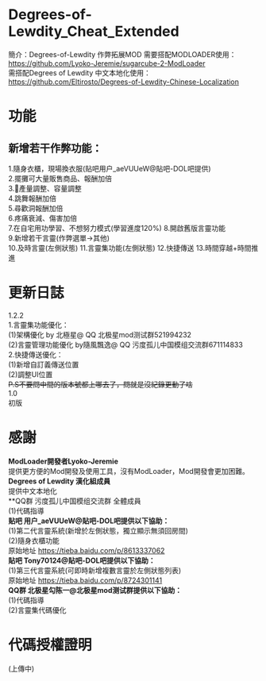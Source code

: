 # Degrees-of-Lewdity_Cheat_Extended
簡介：Degrees-of-Lewdity 作弊拓展MOD
需要搭配MODLOADER使用：  
https://github.com/Lyoko-Jeremie/sugarcube-2-ModLoader  
需搭配Degrees of Lewdity 中文本地化使用：  
https://github.com/Eltirosto/Degrees-of-Lewdity-Chinese-Localization  

# 功能
## 新增若干作弊功能：  
1.隨身衣櫃，現場換衣服(贴吧用户_aeVUUeW@貼吧-DOL吧提供)  
2.擺攤可大量販售商品、報酬加倍  
3.🥛產量調整、容量調整  
4.跳舞報酬加倍  
5.尋歡洞報酬加倍  
6.疼痛衰減、傷害加倍    
7.在自宅用功學習、不想努力模式(學習進度120%) 
8.開啟舊版言靈功能  
9.新增若干言靈(作弊選單->其他)  
10.及時言靈(左側狀態)
11.言靈集功能(左側狀態)
12.快捷傳送
13.時間穿越+時間推進  
 
# 更新日誌
1.2.2    
1.言靈集功能優化：  
	(1)架構優化 by 北極星@ QQ 北极星mod测试群521994232  
	(2)言靈管理功能優化 by隨風飄逸@ QQ 污度孤儿中国模组交流群671114833   
2.快捷傳送優化：  
	(1)新增自訂義傳送位置  
	(2)調整UI位置  
 ~~P.S不要問中間的版本號都上哪去了，問就是沒紀錄更動了啥~~   
 1.0  
 初版

 # 感謝  
 **ModLoader開發者Lyoko-Jeremie**  
 提供更方便的Mod開發及使用工具，沒有ModLoader，Mod開發會更加困難。  
 **Degrees of Lewdity 漢化組成員**  
 提供中文本地化  
 **QQ群 污度孤儿中国模组交流群 全體成員  
 (1)代碼指導  
 **贴吧 用户_aeVUUeW@貼吧-DOL吧提供以下協助：**    
 (1)第二代言靈系統(新增於左側狀態，獨立顯示無須回房間)  
 (2)隨身衣櫃功能  
 原始地址 https://tieba.baidu.com/p/8613337062  
 **貼吧 Tony70124@貼吧-DOL吧提供以下協助：**  
 (1)第三代言靈系統(可即時新增複數言靈於左側狀態列表)  
 原始地址 https://tieba.baidu.com/p/8724301141  
 **QQ群 北极星勾陈一@北极星mod测试群提供以下協助：**  
 (1)代碼指導  
 (2)言靈集代碼優化  

# 代碼授權證明  
(上傳中)  
 
 

